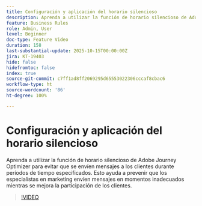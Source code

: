 ```yaml
---
title: Configuración y aplicación del horario silencioso
description: Aprenda a utilizar la función de horario silencioso de Adobe Journey Optimizer para evitar que se envíen mensajes (SMS, correo electrónico, push, WhatsApp) a los clientes durante períodos de tiempo especificados. Esto ayudará a prevenir que los especialistas en marketing envíen mensajes en momentos inadecuados mientras se mejora la participación de los clientes.
feature: Business Rules
role: Admin, User
level: Beginner
doc-type: Feature Video
duration: 158
last-substantial-update: 2025-10-15T00:00:00Z
jira: KT-19403
hide: false
hidefromtoc: false
index: true
source-git-commit: c7ff1ad8ff2069295d65553022306cccaf8cbac6
workflow-type: ht
source-wordcount: '86'
ht-degree: 100%

---
```



# Configuración y aplicación del horario silencioso

Aprenda a utilizar la función de horario silencioso de Adobe Journey Optimizer para evitar que se envíen mensajes a los clientes durante períodos de tiempo especificados. Esto ayuda a prevenir que los especialistas en marketing envíen mensajes en momentos inadecuados mientras se mejora la participación de los clientes.

>[!VIDEO](https://video.tv.adobe.com/v/3475851/?learn=on&enablevpops)
